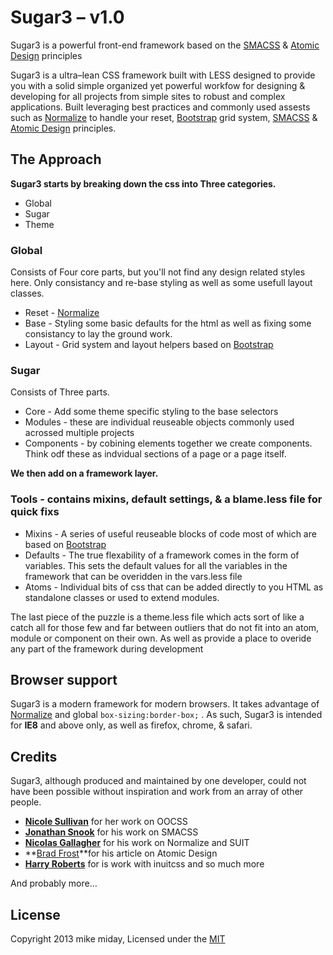 
# Sugar3 – v1.0

Sugar3 is a powerful front-end framework based on the [SMACSS](http://smacss.com/) & [Atomic Design](http://bradfrostweb.com/blog/post/atomic-web-design/) principles

Sugar3 is a ultra–lean CSS framework built with LESS designed to provide you with a solid simple 
organized yet powerful workfow for designing & developing for all projects from simple sites to 
robust and complex applications. Built leveraging best practices and commonly used assests such 
as [Normalize](http://necolas.github.com/normalize.css/) to handle your reset, [Bootstrap](http://getbootstrap.com/css/#grid) grid system, [SMACSS](http://smacss.com/) & [Atomic Design](http://bradfrostweb.com/blog/post/atomic-web-design/) principles.

## The Approach
**Sugar3 starts by breaking down the css into Three categories.**

* Global
* Sugar
* Theme

### Global
Consists of Four core parts, but you'll not find any design related styles here. Only consistancy and re-base styling as well as some usefull layout classes.

* Reset - [Normalize](http://necolas.github.com/normalize.css/)
* Base - Styling some basic defaults for the html as well as fixing some consistancy to lay the ground work. 
* Layout - Grid system and layout helpers based on [Bootstrap](http://getbootstrap.com/css/#grid)

### Sugar
Consists of Three parts.

* Core - Add some theme specific styling to the base selectors
* Modules - these are individual reuseable objects commonly used acrossed multiple projects
* Components - by cobining elements together we create components. Think odf these as indvidual sections of a page or a page itself.

**We then add on a framework layer.**

### Tools - contains mixins, default settings, & a blame.less file for quick fixs

* Mixins - A series of useful reuseable blocks of code most of which are based on [Bootstrap](http://getbootstrap.com/)
* Defaults - The true flexability of a framework comes in the form of variables. This sets the default values for all the variables in the framework that can be overidden in the vars.less file
* Atoms - Individual bits of css that can be added directly to you HTML as standalone classes or used to extend modules.

The last piece of the puzzle is a theme.less file which acts sort of like a catch all for those few and far between outliers that do not fit into an atom, module or component on their own. As well as provide a place to overide any part of the framework during development


## Browser support

Sugar3 is a modern framework for modern browsers. It takes advantage of
[Normalize](http://necolas.github.com/normalize.css/) and global
`box-sizing:border-box;` . As such, Sugar3 is intended for **IE8**
and above only, as well as firefox, chrome, & safari. 


## Credits

Sugar3, although produced and maintained by one developer, could not have
been possible without inspiration and work from an array of other people.

* **[Nicole Sullivan](https://twitter.com/stubbornella)** for her work on OOCSS
* **[Jonathan Snook](https://twitter.com/snookca)** for his work on SMACSS
* **[Nicolas Gallagher](https://twitter.com/necolas)** for his work on Normalize and SUIT
* **[Brad Frost](http://bradfrostweb.com/blog/post/atomic-web-design/)**for his article on Atomic Design
* **[Harry Roberts](http://inuitcss.com)** for is work with inuitcss and so much more

And probably more…

## License

Copyright 2013 mike miday, Licensed under the [MIT](http://opensource.org/licenses/MIT)

